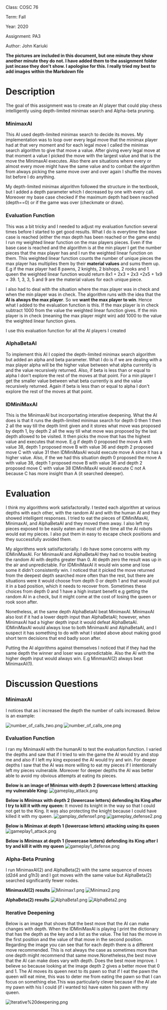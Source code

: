 Class: COSC 76

Term: Fall 

Year: 2020

Assignment: PA3

Author: John Kariuki

**The pictures are included in this document, but one minute they show another minute they do not. I have added them to the assignment folder just incase they don't show. I apologise for this. I really tried my best to add images within the Markdown file**

# Description
The goal of this assignment was to create an AI player that could play chess intelligently using depth-limited minimax search and Alpha-beta pruning. 

### MinimaxAI
This AI used depth-limited minimax search to decide its moves. My implementation was to loop over every legal move that the minimax player had at that very moment and for each legal move I called the minimax search algorithm to give that move a value. After giving every legal move at that moment a value I picked the move with the largest value and that is the move the MinimaxAI executes. Also there are situations where every or almost every move might have the same value and to combat the algorithm from always picking the same move over and over again I shuffle the moves list before I do anything.

My depth-limited minimax algorithm followed the structure in the textbook, but I added a depth parameter which I decreased by one with every call. Moreover my base case checked if the maximum depth had been reached (depth==0) or if the game was over (checkmate or draw). 

### Evaluation Function
This was a bit tricky and I needed to adjust my evaluation function several times before I started to get good results. What I do is everytime the base case is reached (either the max depth has been reached or the game ends) I run my weighted linear function on the max players pieces. Even if the base case is reached and the algorithm is at the min player I get the number pieces that the max player has and I run the weighted linear function on them. This weighted linear function counts the number of unique pieces the max player has multiplies them by their **material values** and sums them up. E.g if the max player had 8 pawns, 2 knights, 2 bishops, 2 rooks and 1 queen the weighted linear function would return 8x1 + 2x3 + 2x3 +2x5 + 1x9 = 39. 1, 3, 3, 5 and 9 are the material values for each unique piece. 

I also had to deal with the situation where the max player was in check and when the min player was in check. The algorithm runs with the idea that the **AI is always the max player**. So we **want the max player to win**.  Hence what I added to the evaluation function is this. If the max player is in check subtract 1000 from the value the weighted linear function gives. If the min player is in check (meaning the max player might win) add 1000 to the value the weighted linear function gives.

I use this evaluation function for all the AI players I created

### AlphaBetaAI
To implement this AI I copied the depth-limited minimax search algorithm but added an alpha and beta parameter. What I do is if we are dealing with a max player alpha will be the higher value between what alpha currently is and the value recursively returned. Also, if beta is less than or equal to alpha I don't explore the rest of the moves at that point. For a min player I get the smaller value between what beta currently is and the value recursively returned. Again if beta is less than or equal to alpha I don't explore the rest of the moves at that point.

### IDMiniMaxAI
This is the MinimaxAI but incorportating interative deepening. What the AI does is that it runs the depth-limited minimax search for depth 0 then 1 then 2 all the way till the depth limit given and it stores what move was proposed by depth 1, by depth 2 all the way till what move was proposed by the last depth allowed to be visited. It then picks the move that has the highest value and executes that move. E.g if depth 0 proposed the move A with value 38, depth 1 proposed move B with value 36 and depth 2 proposed move C with value 31 then IDMiniMaxAI would execute move A since it has a higher value. Also, if the we had this situation depth 0 proposed the move A with value 38, depth 1 proposed move B with value 36 and depth 2 proposed move C with value 38 IDMiniMaxAI would execute C not A because C has more insight than A (it searched deeeper).

# Evaluation
I think my algorithms work satisfactorally. I tested each algorithm at various depths with each other, with the random AI and with the human AI and they showed intelligent responses. I tried to eat the pieces of IDMiniMaxAI, MinimaxAI, and AlphaBetaAI and they moved them away. I also left my pieces exposed to be easily eaten and most of the time all the AI robots would eat my pieces. I also put them in easy to escape check positions and they successfully avoided them. 

My algorithms work satisifactorially. I do have some concerns with my IDMiniMaxAI. For MinimaxAI and AlphaBetaAI they had no trouble beating the random AI with depths greater than 0. At depth zero the result was up in the air and unpredictable. For IDMiniMaxAI it would win some and lose some it didn't consistently win. I noticed that it picked the move returned from the deepest depth searched more often than the rest, but there are situations were it would choose from depth 0 or depth 1 and that would put it in a bad position, which it needs to recover from. Sometimes these choices from depth 0 and 1 have a high instant benefit e.g getting the random AI in a check, but it might come at the cost of losing the queen or rook soon after. 

Nonetheless, at the same depth AlphaBetaAI beat MinimaxAI. MinimaxAI also lost if it had a lower depth input than AlphaBetaAI; however, when MinimaxAI had a higher depth input it would defeat AlphaBetaAI. IDMiniMaxAI would always lose to both MinimaxAI and AlphaBetaAI, and I suspect it has something to do with what I stated above about making good short term decisions that end badly soon after. 

Putting the AI algorithms against themselves I noticed that if they had the same depth the winner and loser was unpredictable. Also the AI with the higher depth input would always win. E.g MinmaxAI(2) always beat MinimaxAI(1). 

# Discussion Questions

### MinimaxAI
I notices that as I increased the depth the number of calls increased. Below is an example:

![number_of_calls_two.png](attachment:number_of_calls_two.png)
![number_of_calls_one.png](attachment:number_of_calls_one.png)


### Evaluation Function
I ran my MinimaxAI with the humanAI to test the evaluation function. I varied the depths and saw that if I tried to win the game the AI would try and stop me and also if I left my king exposed the AI would try and win. For deeper depths I saw that the AI was more willing to eat my pieces if I intentionally left my pieces vulnerable. Moreover for deeper depths the AI was better able to avoid my obvious attempts at eating its pieces.

**Below is an image of Minimax with depth 2 (lowercase letters) attacking my vulnerable King:**
![gameplay_attack.png](attachment:gameplay_attack.png)


**Below is Minimax with depth 2 (lowercase letters) defending its King after I try to kill it with my queen:**
It moved its knight in the way so that I could not get to the King. It was also protecting the knight because I could have killed it with my queen.
![gamplay_defense1.png](attachment:gamplay_defense1.png)
![gameplay_defense2.png](attachment:gameplay_defense2.png)


**Below is Minimax at depth 1 (lowercase letters) attacking using its queen**
![gameplay1_attack.png](attachment:gameplay1_attack.png)


**Below is Minimax at depth 1 (lowercase letters) defending its King after I try and kill it with my queen**
![gameplay1_defense.png](attachment:gameplay1_defense.png)


### Alpha-Beta Pruning
I run MinimaxAI(2) and AlphaBeta(2) with the same sequence of moves (d2d4 and g1h3) and I got moves with the same value but AlphaBeta(2) searched significantly fewer nodes.

**MinimaxAI(2) results**
![Minimax1.png](attachment:Minimax1.png)
![Minimax2.png](attachment:Minimax2.png)

**AlphaBeta(2) results**
![AlphaBeta1.png](attachment:AlphaBeta1.png)
![AlphaBeta2.png](attachment:AlphaBeta2.png)

### Iterative Deepening
Below is an image that shows that the best move that the AI can make changes with depth. When the IDMiniMaxAI is playing I print the dictionary that has the depth as the key and a list as the value. The list has the move in the first position and the value of that move in the second position. Regarding the image you can see that for each depth there is a different move recommended. This is not always the case as sometimes more than one depth might recommend that same move.Nonetheless,the best move that the AI can make does vary with depth. Does the best move improve. I believe so because looking at the image depth 2 gives a better move that 0 and 1. The AI moves its queen next to its pawn so that if I eat the pawn the queen will eat mine, this was to deter me from eating the pawn so that I can focus on something else.This was particularly clever because if the AI ate my pawn with his I could (if i wanted to) have eaten his pawn with my queen. 

![Iterative%20deepening.png](attachment:Iterative%20deepening.png)


```python

```
